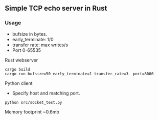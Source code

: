 ## Simple TCP echo server in Rust

### Usage

* bufsize in bytes.
* early_terminate: 1/0
* transfer rate: max writes/s
* Port 0-65535

Rust webserver
```
cargo build
cargo run bufsize=50 early_terminate=1 transfer_rate=3  port=8000
```

Python client

* Specify host and matching port.

```
python src/socket_test.py
```

Memory footprint ~0.6mb




